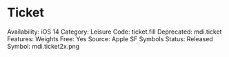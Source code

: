 # Ticket

Availability: iOS 14
Category: Leisure
Code: ticket.fill
Deprecated: mdi.ticket
Features: Weights
Free: Yes
Source: Apple SF Symbols
Status: Released
Symbol: mdi.ticket2x.png